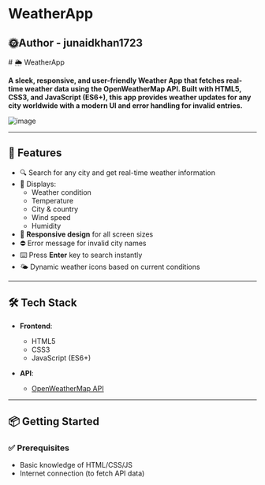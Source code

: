 # WeatherApp
<h2>🌞Author - junaidkhan1723</h2>
# 🌦️ WeatherApp

<strong>A sleek, responsive, and user-friendly Weather App that fetches real-time weather data using the **OpenWeatherMap API**. Built with **HTML5**, **CSS3**, and **JavaScript (ES6+)**, this app provides weather updates for any city worldwide with a modern UI and error handling for invalid entries.</strong>

![image](https://github.com/user-attachments/assets/01cfc4e8-5073-48d4-bee5-704cb119055d)


---

## 🚀 Features

- 🔍 Search for any city and get real-time weather information
- 📍 Displays:
  - Weather condition
  - Temperature
  - City & country
  - Wind speed
  - Humidity
- 📱 **Responsive design** for all screen sizes
- ⛔ Error message for invalid city names
- ⌨️ Press **Enter** key to search instantly
- 🌤️ Dynamic weather icons based on current conditions

---

## 🛠️ Tech Stack

- **Frontend**:  
  - HTML5  
  - CSS3  
  - JavaScript (ES6+)

- **API**:  
  - [OpenWeatherMap API](https://openweathermap.org/api)

---

## 📦 Getting Started

### ✅ Prerequisites
- Basic knowledge of HTML/CSS/JS
- Internet connection (to fetch API data)

